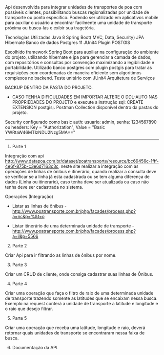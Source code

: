 Api desenvolvida para integrar unidades de transportes de poa com possíveis clientes, possibilitando buscas regionalizadas por unidade de transporte ou ponto específico. Podendo ser utilizado em aplicativos mobile para auxiliar o usuário a encontrar facilmente uma unidade de transporte próxima ou busca-las e exibir sua tragetória.

Tecnologias Utilizadas
Java 8
Spring Boot( MVC, Data, Security)
JPA
Hibernate
Banco de dados Postgres 11
JUnit4
Plugin POSTGIS

Escolhido framework Spring Boot para auxiliar na configuração do ambiente do projeto, utilizando hibernate e jpa para gerenciar a camada de dados, com repositórios e consultas por convenção maximizando a legibilidade e portabilidade.
Utilizado banco postgres com plugin postgis para tratar as requisições com coordenadas de maneira eficiente sem algoritimos complexos no backend.
Teste unitário com JUnit4
Arquitetura de Serviços

BACKUP DENTRO DA PASTA DO PROJETO.
- CASO TENHA DIFICULDADES EM IMPORTAR ALTERE O DDL-AUTO NAS PROPRIEDADES DO PROJETO e execute a instrução sql: CREATE EXTENSION postgis;.
Postman Collection disponível dentro da pastas do projeto.

Security configurado como basic auth:
usuario: admin, senha: 1234567890 
ou 
headers: Key = "Authorization", Value = "Basic YWRtaW46MTIzNDU2Nzg5MA==" 


-------------------------------------------------------------------------------------------
1) Parte 1 

Integração com api http://www.datapoa.com.br/dataset/poatransporte/resource/bc69456c-1fff-4e6f-875b-c3e6d7163c3c, neste site realizar a integração com as operações de linhas de ônibus e itinerário, quando realizar a consulta deve se verificar se a linha já esta cadastrada ou se tem alguma diferença de dados (Linha ou itinerario), caso tenha deve ser atualizada ou caso não tenha deve ser cadastrada no sistema. 

Operações (Integração) 

- Listar as linhas de ônibus - http://www.poatransporte.com.br/php/facades/process.php?a=nc&p=%&t=o 

- Listar itinerário de uma determinada unidade de transporte - http://www.poatransporte.com.br/php/facades/process.php?a=il&p=5566 

 

2) Parte 2 

Criar Api para ir filtrando as linhas de ônibus por nome. 

 

3) Parte 3 

Criar um CRUD de cliente, onde consiga cadastrar suas linhas de Ônibus. 

 

4) Parte 4 

Criar uma operação que faça o filtro de raio de uma determinada unidade de transporte trazendo somente as latitudes que se encaixam nessa busca. Exemplo na request conterá a unidade de transporte a latitude e longitude e o raio que desejo filtrar. 

 

5) Parte 5 

Criar uma operação que receba uma latitude, longitude e raio, deverá retornar quais unidades de transporte se encontraram nessa faixa de busca. 

 

6) Documentação da API. 

